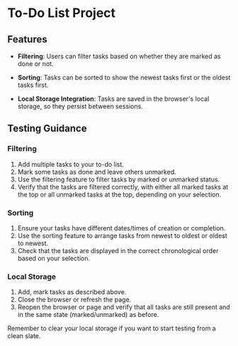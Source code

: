 # To-Do List Project

## Features

- **Filtering**: Users can filter tasks based on whether they are marked as done or not.

- **Sorting**: Tasks can be sorted to show the newest tasks first or the oldest tasks first.

- **Local Storage Integration**: Tasks are saved in the browser's local storage, so they persist between sessions.

## Testing Guidance

### Filtering

1. Add multiple tasks to your to-do list.
2. Mark some tasks as done and leave others unmarked.
3. Use the filtering feature to filter tasks by marked or unmarked status.
4. Verify that the tasks are filtered correctly, with either all marked tasks at the top or all unmarked tasks at the top, depending on your selection.

### Sorting

1. Ensure your tasks have different dates/times of creation or completion.
2. Use the sorting feature to arrange tasks from newest to oldest or oldest to newest.
3. Check that the tasks are displayed in the correct chronological order based on your selection.

### Local Storage

1. Add, mark tasks as described above.
2. Close the browser or refresh the page.
3. Reopen the browser or page and verify that all tasks are still present and in the same state (marked/unmarked) as before.

Remember to clear your local storage if you want to start testing from a clean slate.
